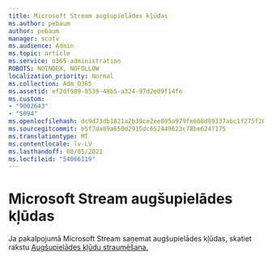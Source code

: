 ```yaml
---
title: Microsoft Stream augšupielādes kļūdas
ms.author: pebaum
author: pebaum
manager: scotv
ms.audience: Admin
ms.topic: article
ms.service: o365-administration
ROBOTS: NOINDEX, NOFOLLOW
localization_priority: Normal
ms.collection: Adm_O365
ms.assetid: ef2df989-8539-48b5-a324-97d2e09f14fe
ms.custom:
- "9002643"
- "5094"
ms.openlocfilehash: dc9d73db1821a2b39ce2ee895a979fe608d89337abc1f275f20db70175411e4c
ms.sourcegitcommit: b5f7da89a650d2915dc652449623c78be6247175
ms.translationtype: MT
ms.contentlocale: lv-LV
ms.lasthandoff: 08/05/2021
ms.locfileid: "54066119"
---
```

# <a name="microsoft-stream-upload-errors"></a>Microsoft Stream augšupielādes kļūdas

Ja pakalpojumā Microsoft Stream saņemat augšupielādes kļūdas, skatiet rakstu [Augšupielādes kļūdu straumēšana.](/stream/portal-understanding-upload-errors)
